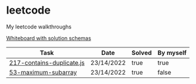 # leetcode
My leetcode walkthroughs

[Whiteboard with solution schemas](https://app.mural.co/t/sandbox9710/m/sandbox9710/1650713153635/86e53ef0be0f5e3ba627847396192dbe0b430341?sender=u5754990d569da3fc75054723)

| Task                                                                           | Date       | Solved | By myself |
|--------------------------------------------------------------------------------|------------|--------|-----------|
| [217-contains-duplicate.js](https://leetcode.com/problems/contains-duplicate/) | 23/14/2022 | true   | true      |
| [53-maximum-subarray](https://leetcode.com/problems/maximum-subarray/)         | 23/14/2022 | true   | false     |
